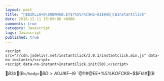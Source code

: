 ```yaml
---
layout: post
title: "$B2hLLA+0\$NBN46B.EY$r%5%/%C$H2~A1$9$k(BInstantClick"
date: 2016-12-11 15:09:08 +0900  
comments: true
category: Javascript
tags: Javascript
published: true
---
```



```
<script src="//cdn.jsdelivr.net/instantclick/3.0.1/instantclick.min.js" data-no-instant></script>
<script data-no-instant>InstantClick.init(50);</script>
```


$B$3$l$r(B`</body>`$BD>A0$J$I$KF~$l9~$`$@$1!#@EE*%5%$%H$K$OFC$K8~$$$F$k!#(B
